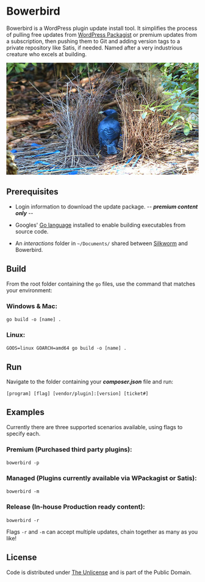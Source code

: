 # Bowerbird

Bowerbird is a WordPress plugin update install tool. It simplifies the process of pulling free updates from [WordPress Packagist](https://repo.packagist.org) or premium updates from a subscription, then pushing them to Git and adding version tags to a private repository like Satis, if needed. Named after a very industrious creature who excels at building.

![Bird](bowerbird.webp)

## Prerequisites

- Login information to download the update package. -- ***premium content only*** --

- Googles' [Go language](https://go.dev) installed to enable building executables from source code.

- An *interactions* folder in `~/Documents/` shared between [Silkworm](https://github.com/nausicaan/bowerbird.git) and Bowerbird.

## Build

From the root folder containing the `go` files, use the command that matches your environment:

### Windows & Mac:

``` console
go build -o [name] .
```

### Linux:

``` console
GOOS=linux GOARCH=amd64 go build -o [name] .
```

## Run

Navigate to the folder containing your ***composer.json*** file and run:

``` console
[program] [flag] [vendor/plugin]:[version] [ticket#]
```

## Examples

Currently there are three supported scenarios available, using flags to specify each.

### Premium (Purchased third party plugins):

``` console
bowerbird -p
```

### Managed (Plugins currently available via WPackagist or Satis):

``` console
bowerbird -m
```

### Release (In-house Production ready content):

``` console
bowerbird -r
```

Flags `-r` and `-m` can accept multiple updates, chain together as many as you like!

## License

Code is distributed under [The Unlicense](https://github.com/nausicaan/free/blob/main/LICENSE.md) and is part of the Public Domain.
